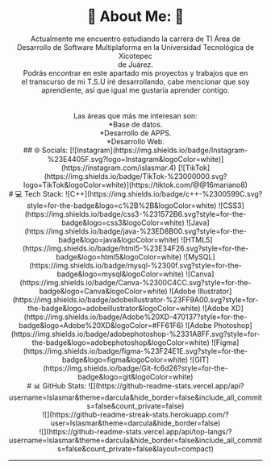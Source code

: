 <h1 align="center">💫 About Me: 💫</h1>
 <div align="center">
Actualmente me encuentro estudiando la carrera de TI Área de <br>Desarrollo de Software Multiplaforma en la Universidad Tecnológica de Xicotepec <br>de Juárez.<br>Podrás encontrar en este apartado mis proyectos y trabajos que en <br>el transcurso de mi T.S.U iré desarrollando, cabe mencionar que soy<br>aprendiente, así que igual me gustaría aprender contigo.<br><br><br>Las áreas que más me interesan son:<br>*Base de datos.<br>*Desarrollo de APPS.<br>*Desarrollo Web.
 </div>

 <div align="center">
## 🌐 Socials:
 [![Instagram](https://img.shields.io/badge/Instagram-%23E4405F.svg?logo=Instagram&logoColor=white)](https://instagram.com/islasmar.4) [![TikTok](https://img.shields.io/badge/TikTok-%23000000.svg?logo=TikTok&logoColor=white)](https://tiktok.com/@@16mariano8) 
 </div>
 
 <div align="center">
# 💻 Tech Stack:
![C++](https://img.shields.io/badge/c++-%2300599C.svg?style=for-the-badge&logo=c%2B%2B&logoColor=white) ![CSS3](https://img.shields.io/badge/css3-%231572B6.svg?style=for-the-badge&logo=css3&logoColor=white) ![Java](https://img.shields.io/badge/java-%23ED8B00.svg?style=for-the-badge&logo=java&logoColor=white) ![HTML5](https://img.shields.io/badge/html5-%23E34F26.svg?style=for-the-badge&logo=html5&logoColor=white) ![MySQL](https://img.shields.io/badge/mysql-%2300f.svg?style=for-the-badge&logo=mysql&logoColor=white) ![Canva](https://img.shields.io/badge/Canva-%2300C4CC.svg?style=for-the-badge&logo=Canva&logoColor=white) ![Adobe Illustrator](https://img.shields.io/badge/adobeillustrator-%23FF9A00.svg?style=for-the-badge&logo=adobeillustrator&logoColor=white) ![Adobe XD](https://img.shields.io/badge/Adobe%20XD-470137?style=for-the-badge&logo=Adobe%20XD&logoColor=#FF61F6) ![Adobe Photoshop](https://img.shields.io/badge/adobephotoshop-%2331A8FF.svg?style=for-the-badge&logo=adobephotoshop&logoColor=white) 	![Figma](https://img.shields.io/badge/figma-%23F24E1E.svg?style=for-the-badge&logo=figma&logoColor=white) ![GIT](https://img.shields.io/badge/Git-fc6d26?style=for-the-badge&logo=git&logoColor=white)
 </div>
  <div align="center">
# 📊 GitHub Stats:
![](https://github-readme-stats.vercel.app/api?username=Islasmar&theme=darcula&hide_border=false&include_all_commits=false&count_private=false)<br/>
![](https://github-readme-streak-stats.herokuapp.com/?user=Islasmar&theme=darcula&hide_border=false)<br/>
![](https://github-readme-stats.vercel.app/api/top-langs/?username=Islasmar&theme=darcula&hide_border=false&include_all_commits=false&count_private=false&layout=compact)
  </div>

---

<!-- Proudly created with GPRM ( https://gprm.itsvg.in ) -->
